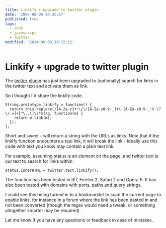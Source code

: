 ```yaml
---
title: Linkify + upgrade to twitter plugin
date: '2007-06-04 14:35:57'
published: true
tags:
  - code
  - javascript
  - twitter
modified: '2014-09-03 16:15:12'
---
```

# Linkify + upgrade to twitter plugin

The [twitter plugin](/2007/05/18/add-twitter-to-your-blog-step-by-step/) has just been upgraded to (optionally) search for links in the twitter text and activate them as link.

So I thought I'd share the linkify code.


<!--more-->

<pre><code>String.prototype.linkify = function() {
  return this.replace(/[A-Za-z]+:\/\/[A-Za-z0-9-_]+\.[A-Za-z0-9-_:% \?\/.=]+[^\.,\)\s*$]/g, function(m) {
    return m.link(m);
  });
};</code></pre>

Short and sweet - will return a string with the URLs as links.  Note that if the linkify function encounters a real link, it will break the link - ideally use this code with text you know may contain a plain text link.

For example, assuming status is an element on the page, and twitter.text is our text to search for links within:

<pre><code>status.innerHTML = twitter.text.linkify();</code></pre>

The function has been tested in IE7, Firefox 2, Safari 2 and Opera 9.  It has also been tested with domains with ports, paths and query strings.

I could see this being turned in to a bookmarklet to scan the current page to enable links, for instance in a forum where the link has been pasted in and not been converted (though the regex would need a tweak, or something altogether smarter may be required).

Let me know if you have any questions or feedback in case of mistakes.
